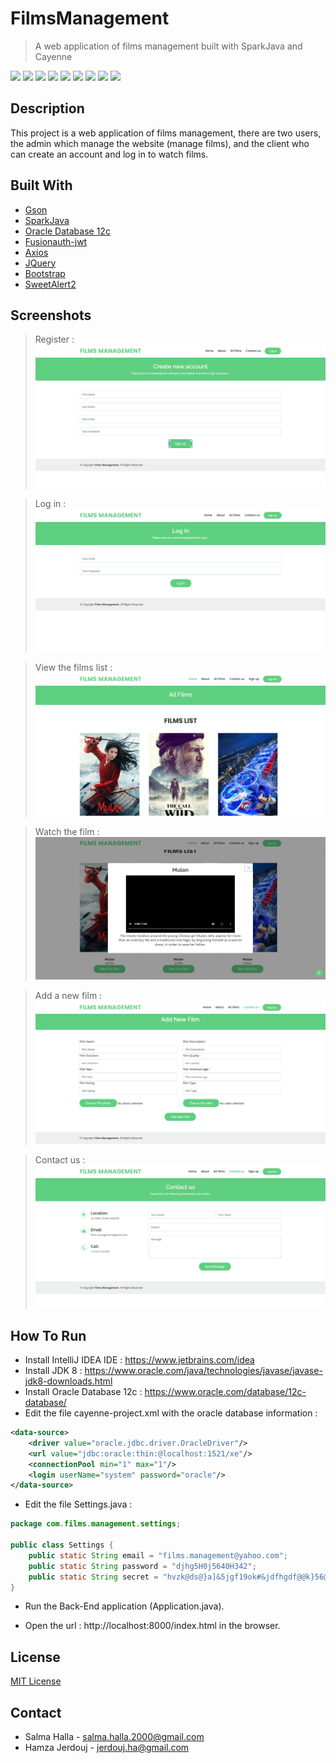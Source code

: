 # FilmsManagement
> A web application of films management built with SparkJava and Cayenne

![](https://img.shields.io/badge/license-MIT-blueviolet)
![](https://img.shields.io/badge/version-1.0.0-green)
![](https://img.shields.io/badge/gson-2.8.6-yellow)
![](https://img.shields.io/badge/sparkjava-2.9.0-brightgreen)
![](https://img.shields.io/badge/fusionauth--jwt-4.0.1-purple)
![](https://img.shields.io/badge/ojdbc8-19.3.0.0-violet)
![](https://img.shields.io/badge/axios-0.21.0-red)
![](https://img.shields.io/badge/bootstrap-4.3.1-orange)
![](https://img.shields.io/badge/jquery-2.1.0-blue)

## Description
This project is a web application of films management, there are two users, the admin which manage the website (manage films), and the client who can create an account and log in to watch films.

## Built With
* [Gson](https://github.com/google/gson)
* [SparkJava](https://sparkjava.com)
* [Oracle Database 12c](https://www.oracle.com/database/12c-database)
* [Fusionauth-jwt](https://github.com/FusionAuth/fusionauth-jwt)
* [Axios](https://github.com/axios/axios)
* [JQuery](https://jquery.com)
* [Bootstrap](https://getbootstrap.com)
* [SweetAlert2](https://sweetalert2.github.io/)

## Screenshots

>Register :
![](screenshots/1.png)

>Log in :
![](screenshots/2.png)

>View the films list :
![](screenshots/3.png)

>Watch the film :
![](screenshots/4.png)

>Add a new film :
![](screenshots/5.png)

>Contact us :
![](screenshots/6.png)

## How To Run

+ Install IntelliJ IDEA IDE : https://www.jetbrains.com/idea
+ Install JDK 8 : https://www.oracle.com/java/technologies/javase/javase-jdk8-downloads.html
+ Install Oracle Database 12c : https://www.oracle.com/database/12c-database/
+ Edit the file cayenne-project.xml with the oracle database information :
```xml
<data-source>
    <driver value="oracle.jdbc.driver.OracleDriver"/>
    <url value="jdbc:oracle:thin:@localhost:1521/xe"/>
    <connectionPool min="1" max="1"/>
    <login userName="system" password="oracle"/>
</data-source>
```

+ Edit the file Settings.java :
```java
package com.films.management.settings;

public class Settings {
    public static String email = "films.management@yahoo.com";
    public static String password = "djhg5H0j5640H342";
    public static String secret = "hvzk@ds@}a]&5jgf19ok#&jdfhgdf@@k}56@6zJaTiofdg5ds";
}
```
+ Run the Back-End application (Application.java).

+ Open the url : http://localhost:8000/index.html in the browser.

## License
[MIT License](https://choosealicense.com/licenses/mit)

## Contact
- Salma Halla - salma.halla.2000@gmail.com
- Hamza Jerdouj - jerdouj.ha@gmail.com
